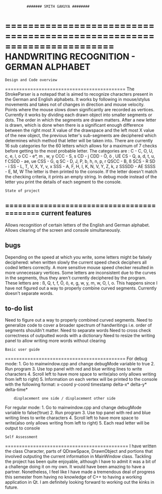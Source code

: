		      ####### SMITH GAKUYA ########
=======================================================================
		HANDWRITING RECOGNITION - GERMAN ALPHABET
=======================================================================

	Design and Code overview
===========================================
The StrokeParser is a notepad that is aimed to recognize characters present in the German and
English alphabets.
It works by following in mouse/stylus movements and takes not of changes in direction and mouse velocity.
Points where the mouse slows down significantly are recorded as vertices.
Currently it works by dividing each drawn object into smaller segments or dots. The order in which the
segments are drawn matters. After a new letter is drawn, which is done when there is a significant enough
difference between the right most X value of the drawspace and the left most X value of the new object, the 
previous letter's sub-segments are deciphered which determines which method that letter will be taken into.
There are currently 16 sub categories for the 60 letters which allows for a maximum of 7 checks before getting
to the most probable letter.
The categories are :
    C - C, O, U, c, e, l, o
    CC - e*, m , w, y
    CCC - S, s
    CD - j
    CDD - Ö, ö , UE
    CS - Q, a, d, t, u, f
    CSDD - ae, ue
    CSS - G, q
    SC - D, J, P, b, h, n, p, r
    QSCC - B, ß
    SCS - R
    SD - i
    SS - L, T, V, X, Y, v, x
    SSS - A, F, H, I, K, N, V, Y, Z, k, z
    SSSDD - AE
    SSSS - E, M, W
The letter is then printed to the console. If the letter doesn't match the checking criteria, it prints an empty string.
In debug mode instead of the letter you print the details of each segment to the console.

	State of project
===========================================
current features
-----------------

Allows recognition of certain letters of the English and German alphabet.
Allows clearing of the screen and console simultaneously.

bugs
-----------------
Depending on the speed at which you write, some letters might be falsely deciphered: when written slowly the current speed 
	check deciphers all coded letters correctly. A more sensitive mouse speed checker resulted in more unnecessary vertices.
Some letters are inconsistent due to the curves in the segments, thus they aren't currently deciphered by the program.
	These letters are : ß, Q, t, f, Ö, ö, e, g, w, y, m, w, O, l, o.
	This happens since I have not figured out a way to properly combine curved segments.
Currently doesn't separate words.

to-do list
-----------------
Need to figure out a way to properly combined curved segments.
Need to generalize code to cover a broader spectrum of handwritings i.e. order of segments shouldn't matter.
Need to separate words
Need to cross check correctness of outputted words with a dictionary
Need to resize the writing panel to allow writing more words without clearing

	Basic user guide
===========================================
For debug mode: 
	1. Go to mainwindow.cpp and change debugMode variable to true
	2. Run program
	3. Use top panel with red and blue writing lines to write characters
	4. Scroll left to have more space to write(also only allows writing from left to right)
	5. Information on each vertex will be printed to the console with the following format:
		x-coord y-coord timestamp delta-x* delta-y* delta-time*
		
		displacement one side / displacement other side

For regular mode:
	1. Go to mainwindow.cpp and change debugMode variable to false(!true)
	2. Run program
	3. Use top panel with red and blue writing lines to write characters
	4. Scroll left to have more space to write(also only allows writing from left to right)
	5. Each read letter will be output to console

	Self Assessment
============================================
I have written the class Character, parts of QDrawSpace, DrawnObject and portions that involved outputing the current information
in MainWindow class.
Tackling the project has been quite enjoyable, although I have to admit it was a bit of a challenge doing it on my own. It would have
been amazing to have a partner. Nonetheless, I feel like I have made a tremendous deal of progress this semester from having no knowledge
of C++ to having a working application in Qt. I am definitely looking forward to working out the kinks in future.
